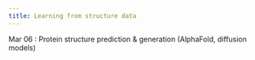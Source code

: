 ```yaml
---
title: Learning from structure data
---
```


Mar 06
: Protein structure prediction & generation (AlphaFold, diffusion models)